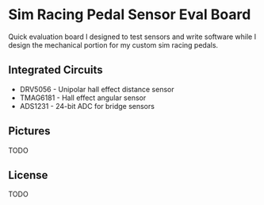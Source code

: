 # Sim Racing Pedal Sensor Eval Board
Quick evaluation board I designed to test sensors and write software while I design the mechanical portion for my custom sim racing pedals.

## Integrated Circuits
- DRV5056 - Unipolar hall effect distance sensor
- TMAG6181 - Hall effect angular sensor
- ADS1231 - 24-bit ADC for bridge sensors

## Pictures
TODO

## License
TODO
